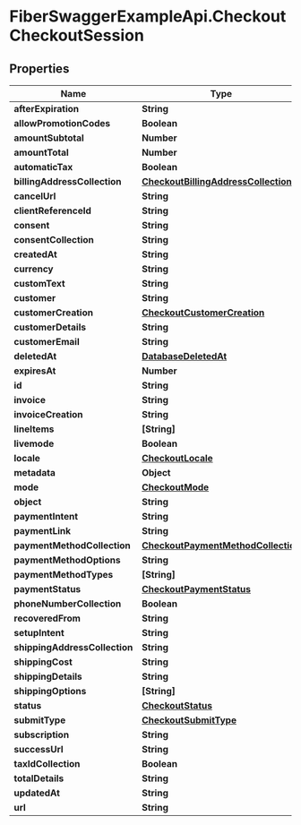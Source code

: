 # FiberSwaggerExampleApi.CheckoutCheckoutSession

## Properties

Name | Type | Description | Notes
------------ | ------------- | ------------- | -------------
**afterExpiration** | **String** |  | [optional] 
**allowPromotionCodes** | **Boolean** |  | [optional] 
**amountSubtotal** | **Number** |  | [optional] 
**amountTotal** | **Number** |  | [optional] 
**automaticTax** | **Boolean** |  | [optional] 
**billingAddressCollection** | [**CheckoutBillingAddressCollection**](CheckoutBillingAddressCollection.md) |  | [optional] 
**cancelUrl** | **String** |  | [optional] 
**clientReferenceId** | **String** |  | [optional] 
**consent** | **String** |  | [optional] 
**consentCollection** | **String** |  | [optional] 
**createdAt** | **String** |  | [optional] 
**currency** | **String** |  | [optional] 
**customText** | **String** |  | [optional] 
**customer** | **String** |  | [optional] 
**customerCreation** | [**CheckoutCustomerCreation**](CheckoutCustomerCreation.md) |  | [optional] 
**customerDetails** | **String** |  | [optional] 
**customerEmail** | **String** |  | [optional] 
**deletedAt** | [**DatabaseDeletedAt**](DatabaseDeletedAt.md) |  | [optional] 
**expiresAt** | **Number** |  | [optional] 
**id** | **String** |  | [optional] 
**invoice** | **String** |  | [optional] 
**invoiceCreation** | **String** |  | [optional] 
**lineItems** | **[String]** |  | [optional] 
**livemode** | **Boolean** |  | [optional] 
**locale** | [**CheckoutLocale**](CheckoutLocale.md) |  | [optional] 
**metadata** | **Object** |  | [optional] 
**mode** | [**CheckoutMode**](CheckoutMode.md) |  | [optional] 
**object** | **String** |  | [optional] 
**paymentIntent** | **String** |  | [optional] 
**paymentLink** | **String** |  | [optional] 
**paymentMethodCollection** | [**CheckoutPaymentMethodCollection**](CheckoutPaymentMethodCollection.md) |  | [optional] 
**paymentMethodOptions** | **String** |  | [optional] 
**paymentMethodTypes** | **[String]** |  | [optional] 
**paymentStatus** | [**CheckoutPaymentStatus**](CheckoutPaymentStatus.md) |  | [optional] 
**phoneNumberCollection** | **Boolean** |  | [optional] 
**recoveredFrom** | **String** |  | [optional] 
**setupIntent** | **String** |  | [optional] 
**shippingAddressCollection** | **String** |  | [optional] 
**shippingCost** | **String** |  | [optional] 
**shippingDetails** | **String** |  | [optional] 
**shippingOptions** | **[String]** |  | [optional] 
**status** | [**CheckoutStatus**](CheckoutStatus.md) |  | [optional] 
**submitType** | [**CheckoutSubmitType**](CheckoutSubmitType.md) |  | [optional] 
**subscription** | **String** |  | [optional] 
**successUrl** | **String** |  | [optional] 
**taxIdCollection** | **Boolean** |  | [optional] 
**totalDetails** | **String** |  | [optional] 
**updatedAt** | **String** |  | [optional] 
**url** | **String** |  | [optional] 


